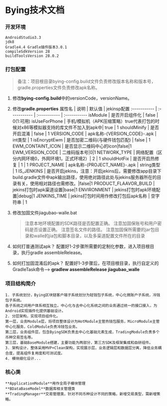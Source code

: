 # Bying技术文档

### 开发环境
    AndroidStudio3.3
    jdk8
    Gradle4.4 Gradle插件版本3.0.1
    compileSdkVersion 28
    buildToolsVersion 28.0.2

### 打包配置
> 备注：项目根目录bying-config.build文件负责修改版本名称和版本号，gradle.properties文件负责修改apk名称。

1. 修改**bying-config.build**中的versionCode，versionName。
2. 修改**gradle.properties**
	属性名 | 说明 | 默认值 | jekinsp配置
    :----------- | :----------- | :----------- | :-----------
    isModule         | 是否开启组件化        | false | 0(1:可用)
    isUseForPhone	 | 手机/模拟机（APK压缩策略）true代表打包的时候对x86等模拟器支持的库文件不加入到apk中| true | 1
    shouldMinify	|  是否开启混淆	| false | 1
    VERSION_CODE	| apk名称-{VERSION_CODE}-.apk	| int类型 | 1
    isEncryptEwm	| 是否加密二维码(与硬件钱包匹配) | false | 1
    EWM_CONTAINT_ICON	| 是否显示二维码中心的icon|false|1
    EWM_VERSION_CODE	| 二维码版本号|0|1
    NETWORK_TYPE	| 网络配置（区分内网环境0，外网环境1，正式环境2）| 2 | 1
    shouldHotFix	| 是否开启热修复	| 1 | 1
    PROJECT_NAME	| apk名称-{PROJECT_NAME}-.apk	| string类型 | 1
    IS_JENKINS		| 是否开启jekins，注意：开启jekins后，需要修改app目录下build.gradle文件中apk输出路径，使用绝对路径此处与jekins服务器所在的目录有关，使用相对路径也需修改。|false|1
    PRODUCT_FLAAVOR_BUILD | jekins打包时apk渠道设置|base|1
    ENVIRONMENT		| jekins打包时apk环境配置|debug|1
    JENKINS_TIME    | jekins打包时间用作修改打包后apk名称 | 空字符串 | 1

3. 修改加固文件jiagubao-walle.bat
    > 注意本地环境配置的SDK路径是否配置正确。
     注意加固保账号和用户密码是否设置正确。
     注意签名文件的路径。
     注意加固保所需要的jar包目录和walle的jia包和脚本目录，以及多渠道配置文件所在的目录

4. 如何打普通测试apk？
配置好1-2步骤所需要的定制化参数，进入项目根目录，执行gradle assembleRelease。

5. 如何打加固混淆后的apk？
配置好1-3步骤后，在项目根目录，执行自定义的GradleTask命令--> **gradlew assembleRelease jiagubao_walle**

### 项目结构简介
    1. 子系统划分，Bying区块链客户端子系统划分为轻钱包子系统，中心化微账户子系统，冷钱包子系统。
    各子系统之间用户体系相互独立。中心化与去中心化系统之间的业务通过统一的接口接入，为Android实现插件化提供基础设计。
    2. 分层架构，实现项目组件化。
    第一层，业务Module层，将项目整体设计为HotModule主管热钱包服务，MicroModule主管中心化服务，ColdModule负责冷钱包业务。
    第二层，业务组件层，包含ByingSDK负责去中心化基础元素生成，TradingModule负责多个币种交易签名等。
    第三层，基础BaseModule搭建，主要功能为两部分，第三方SDK及框架集成和自研组件。
    3. 架构设计，整体采用MVP+Clean架构，实现展示层，业务逻辑层和数据层分离，降低业务耦
    合度，提高组件复用度和可测试度。
    4. 模块细化设计...

### 核心类
    **ApplicationModule**用作全局子模块管理
    **BDataBaseModel**数据库相关管理类
    **TradingManager**交易管理类，针对不同币种设计不同的策略，新增交易类型，需新增策略。